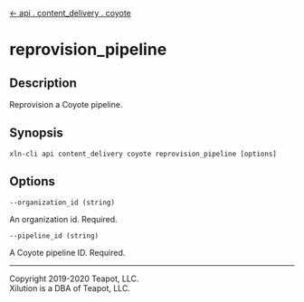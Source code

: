 [<- api . content_delivery . coyote](index.md)

# reprovision_pipeline

## Description

Reprovision a Coyote pipeline.

## Synopsis

```
xln-cli api content_delivery coyote reprovision_pipeline [options]
```

## Options

`--organization_id (string)`

An organization id. Required.

`--pipeline_id (string)`

A Coyote pipeline ID. Required.

---

Copyright 2019-2020 Teapot, LLC.  
Xilution is a DBA of Teapot, LLC.
